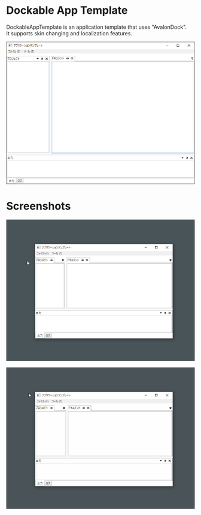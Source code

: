 # Dockable App Template

DockableAppTemplate is an application template that uses "AvalonDock".  
It supports skin changing and localization features.

![Screenshot](https://raw.githubusercontent.com/wertrain/dockable-app-template-cs/main/ScreenShots/screenshot.PNG)

# Screenshots

![Screenshot](https://raw.githubusercontent.com/wertrain/dockable-app-template-cs/main/ScreenShots/dockable.gif)

![Screenshot](https://raw.githubusercontent.com/wertrain/dockable-app-template-cs/main/ScreenShots/skin.gif)
